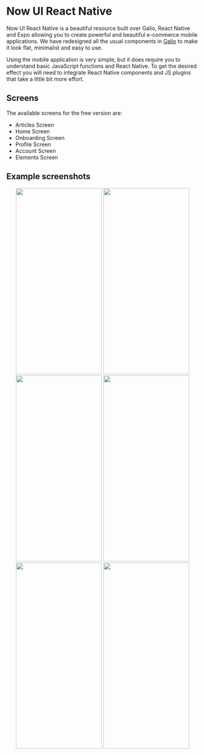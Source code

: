 # Now UI React Native

Now UI React Native is a beautiful resource built over Galio, React Native and Expo allowing you to create powerful and beautiful e-commerce mobile applications. We have redesigned all the usual components in [Galio](https://galio.io?ref=now-uirn-docs) to make it look flat, minimalist and easy to use.

Using the mobile application is very simple, but it does require you to understand basic JavaScript functions and React Native. To get the desired effect you will need to integrate React Native components and JS plugins that take a little bit more effort.

## Screens

The available screens for the free version are:

- Articles Screen
- Home Screen
- Onboarding Screen
- Profile Screen
- Account Screen
- Elements Screen

## Example screenshots

<p align="center">
  <img src="https://raw.githubusercontent.com/creativetimofficial/now-ui-react-native/gh-pages/docs/assets/screens/onboarding-screen.png" width="225px" height="487.2px">
  <img src="https://raw.githubusercontent.com/creativetimofficial/now-ui-react-native/gh-pages/docs/assets/screens/drawer-screen.png" width="225px" height="487.2px">
  <img src="https://raw.githubusercontent.com/creativetimofficial/now-ui-react-native/gh-pages/docs/assets/screens/profile-screen.png" width="225px" height="487.2px">
  <img src="https://raw.githubusercontent.com/creativetimofficial/now-ui-react-native/gh-pages/docs/assets/screens/home-screen.png" width="225px" height="487.2px">
  <img src="https://raw.githubusercontent.com/creativetimofficial/now-ui-react-native/gh-pages/docs/assets/screens/account-screen.png" width="225px" height="487.2px">
  <img src="https://raw.githubusercontent.com/creativetimofficial/now-ui-react-native/gh-pages/docs/assets/screens/components-screen.png" width="225px" height="487.2px">
</p>
